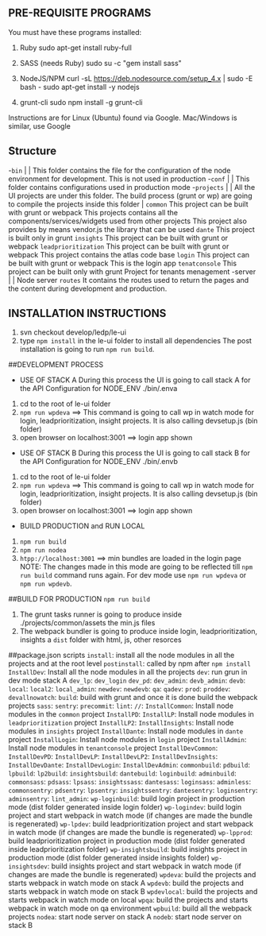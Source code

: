 ## PRE-REQUISITE PROGRAMS

You must have these programs installed:

1.  Ruby
    sudo apt-get install ruby-full

2.  SASS (needs Ruby)
    sudo su -c "gem install sass"

3.  NodeJS/NPM
    curl -sL https://deb.nodesource.com/setup_4.x | sudo -E bash -
    sudo apt-get install -y nodejs

4.  grunt-cli
    sudo npm install -g grunt-cli

Instructions are for Linux (Ubuntu) found via Google. Mac/Windows is similar, use Google


## Structure

-`bin`
    |
    |
    This folder contains the file for the configuration of the node environment for development. This is not used in production
-`conf`
    |
    |
    This folder contains configurations used in production mode
-`projects`
    |
    |
    All the UI projects are under this folder. The build process (grunt or wp) are going to compile the projects inside this folder
    |
    `common`
    This project can be built with grunt or webpack
        This projects contains all the components/services/widgets used from other projects
        This project also provides by means vendor.js the library that can be used
    `dante`
    This project is built only in grunt
    `insights`
    This project can be built with grunt or webpack
    `leadprioritization`
    This project can be built with grunt or webpack
    This project contains the atlas code base
    `login`
    This project can be built with grunt or webpack
    This is the login app
    `tenatconsole`
    This project can be built only with grunt
    Project for tenants menagement
-server
    |
    |
    Node server
    `routes` 
    It contains the routes used to return the pages and the content during development and production.


## INSTALLATION INSTRUCTIONS

1.  svn checkout develop/ledp/le-ui
2.  type `npm install` in the le-ui folder to install all dependencies
    The post installation is going to run `npm run build`.

##DEVELOPMENT PROCESS
- USE OF STACK A
During this process the UI is going to call stack A for the API
Configuration for NODE_ENV ./bin/.enva
1. cd to the root of le-ui folder
2. `npm run wpdeva` ==> This command is going to call wp in watch mode for login, leadprioritization, insight projects. It is also calling devsetup.js (bin folder) 
3. open browser on localhost:3001 ==> login app shown

- USE OF STACK B
During this process the UI is going to call stack B for the API
Configuration for NODE_ENV ./bin/.envb
1. cd to the root of le-ui folder
2. `npm run wpdeva` ==> This command is going to call wp in watch mode for login, leadprioritization, insight projects. It is also calling devsetup.js (bin folder) 
3. open browser on localhost:3001 ==> login app shown

- BUILD PRODUCTION and RUN LOCAL
1. `npm run build`
2. `npm run nodea`
3. `htpp://localhost:3001` ==> min bundles are loaded in the login page
NOTE: The changes made in this mode are going to be reflected till `npm run build` command runs again. For dev mode use `npm run wpdeva` or `npm run wpdevb`.

##BUILD FOR PRODUCTION
`npm run build`
1. The grunt tasks runner is going to produce inside ./projects/common/assets the min.js files
2. The webpack bundler is going to produce inside login, leadprioritization, insights a `dist` folder with html, js, other resorces

##package.json scripts
`install`: install all the node modules in all the projects and at the root level
`postinstall`: called by npm after `npm install`
`InstallDev`: Install all the node modules in all the projects
`dev`: run grun in dev mode stack A
`dev_lp`: 
`dev_login`
`dev_pd`: 
`dev_admin`:
`devb_admin`: 
`devb`:
`local`:
`local2`:
`local_admin`:
`newdev`:
`newdevb`:
`qa`:
`qadev`:
`prod`:
`proddev`:
`devallnowatch`:
`build`: build with grunt and once it is done build the webpack projects
`sass`: 
`sentry`:
`precommit`:
`lint`: 
`//`: 
`InstallCommon`: Install node modules in the `common` project
`InstallPD`: 
`InstallLP`: Install node modules in `leadprioritization` project
`InstallLP2`:
`InstallInsights`: Install node modules in `insights` project
`InstallDante`: Install node modules in `dante` project
`InstallLogin`: Install node modules in `login` project
`InstallAdmin`: Install node modules in `tenantconsole` project
`InstallDevCommon`:
`InstallDevPD`: 
`InstallDevLP`: 
`InstallDevLP2`: 
`InstallDevInsights`:
`InstallDevDante`: 
`InstallDevLogin`: 
`InstallDevAdmin`: 
`commonbuild`: 
`pdbuild`: 
`lpbuild`: 
`lp2build`:
`insightsbuild`:
`dantebuild`: 
`loginbuild`: 
`adminbuild`: 
`commonsass`: 
`pdsass`: 
`lpsass`: 
`insightssass`: 
`dantesass`: 
`loginsass`: 
`adminless`: 
`commonsentry`: 
`pdsentry`: 
`lpsentry`: 
`insightssentry`: 
`dantesentry`: 
`loginsentry`: 
`adminsentry`: 
`lint_admin`: 
`wp-loginbuild`: build login project in production mode (dist folder generated inside login folder)
`wp-logindev`: build login project and start webpack in watch mode (if changes are made the bundle is regenerated)
`wp-lpdev`: build leadprioritization project and start webpack in watch mode (if changes are made the bundle is regenerated)
`wp-lpprod`: build leadprioritization project in production mode (dist folder generated inside leadprioritization folder) 
`wp-insightsbuild`: build insights project in production mode (dist folder generated inside insights folder) 
`wp-insightsdev`: build insights project and start webpack in watch mode (if changes are made the bundle is regenerated)
`wpdeva`: build the projects and starts webpack in watch mode on stack A 
`wpdevb`: build the projects and starts webpack in watch mode on stack B
`wpdevlocal`: build the projects and starts webpack in watch mode on local
`wpqa`: build the projects and starts webpack in watch mode on qa environment
`wpbuild`: build all the webpack projects
`nodea`: start node server on stack A
`nodeb`: start node server on stack B 

